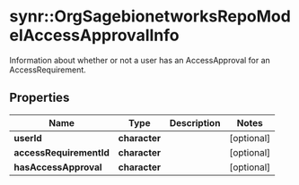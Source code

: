 # synr::OrgSagebionetworksRepoModelAccessApprovalInfo

Information about whether or not a user has an AccessApproval for an AccessRequirement.

## Properties
Name | Type | Description | Notes
------------ | ------------- | ------------- | -------------
**userId** | **character** |  | [optional] 
**accessRequirementId** | **character** |  | [optional] 
**hasAccessApproval** | **character** |  | [optional] 


